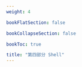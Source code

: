 ```yaml
---
weight: 4

bookFlatSection: false

bookCollapseSection: false

bookToc: true

title: "第四部分 Shell"
---
```

